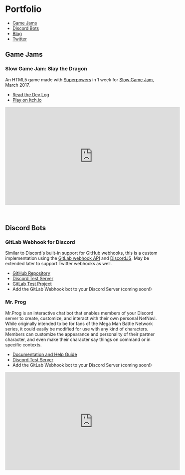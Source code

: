 # Portfolio

- [Game Jams](#game-jams)
- [Discord Bots](#discord-bots)
- [Blog](http://blog.flyingkatsu.com/)
- [Twitter](https://twitter.com/theflyingkatsu)

## Game Jams


### Slow Game Jam: Slay the Dragon
An HTML5 game made with [Superpowers](http://superpowers-html5.com/index.en.html) in 1 week for [Slow Game Jam](https://itch.io/jam/slow-game-jam), March 2017.

- [Read the Dev Log](https://itch.io/t/69699/slay-the-dragon)
- [Play on Itch.io](https://flyingkatsu.itch.io/slay-the-dragon)

<iframe width="560" height="315" style="margin-bottom:32px;" src="https://www.youtube.com/embed/A9ISlEma0wA" frameborder="0" allowfullscreen></iframe>



## Discord Bots


### GitLab Webhook for Discord
Similar to Discord's built-in support for GitHub webhooks, this is a custom implementation using the [GitLab webhook API](https://docs.gitlab.com/ce/user/project/integrations/webhooks.html) and [DiscordJS](https://github.com/hydrabolt/discord.js/).  May be extended later to support Twitter webhooks as well.

- [GitHub Repository](https://github.com/FlyingKatsu/Discord-GitLab-Webhook)
- [Discord Test Server](https://discord.gg/tZWqhWd)
- [GitLab Test Project](https://gitlab.com/Warped2713/test-discord-webhook/issues)
- Add the GitLab Webhook bot to your Discord Server (coming soon!)

### Mr. Prog
Mr.Prog is an interactive chat bot that enables members of your Discord server to create, customize, and interact with their own personal NetNavi.  While originally intended to be for fans of the Mega Man Battle Network series, it could easily be modified for use with any kind of characters.  Members can customize the appearance and personality of their partner character, and even make their character say things on command or in specific contexts.

- [Documentation and Help Guide](https://flyingkatsu.github.io/mrprog/)
- [Discord Test Server](https://discord.gg/An86Wxy)
- Add the GitLab Webhook bot to your Discord Server (coming soon!)

<iframe width="560" height="315" style="margin-bottom:32px;" src="https://www.youtube.com/embed/6LBBi2Ay8aY" frameborder="0" allowfullscreen></iframe>

